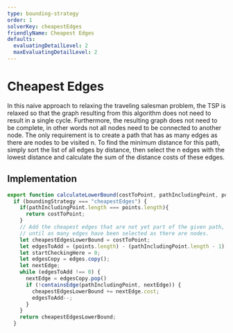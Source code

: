 ```yaml
---
type: bounding-strategy 
order: 1
solverKey: cheapestEdges 
friendlyName: Cheapest Edges 
defaults:
  evaluatingDetailLevel: 2 
  maxEvaluatingDetailLevel: 2 
---
```


# Cheapest Edges
In this naive approach to relaxing the traveling salesman problem, the TSP is relaxed so that the graph resulting from this algorithm does not need to result in a single cycle. Furthermore, the resulting graph does not need to be complete, in other words not all nodes need to be connected to another node. The only requirement is to create a path that has as many edges as there are nodes to be visited n. To find the minimum distance for this path, simply sort the list of all edges by distance, then select the n edges with the lowest distance and calculate the sum of the distance costs of these edges. 

## Implementation

```javascript
export function calculateLowerBound(costToPoint, pathIncludingPoint, points, boundingStrategy, edges) {
  if (boundingStrategy === "cheapestEdges") {
    if(pathIncludingPoint.length === points.length){
      return costToPoint;
    }
    // Add the cheapest edges that are not yet part of the given path, 
    // until as many edges have been selected as there are nodes. 
    let cheapestEdgesLowerBound = costToPoint;
    let edgesToAdd = (points.length) - (pathIncludingPoint.length - 1);
    let startCheckingHere = 0;
    let edgesCopy = edges.copy();
    let nextEdge;
    while (edgesToAdd !== 0) {
      nextEdge = edgesCopy.pop()
      if (!containsEdge(pathIncludingPoint, nextEdge)) {
        cheapestEdgesLowerBound += nextEdge.cost; 
        edgesToAdd--;
      }
    }
    return cheapestEdgesLowerBound;
  }
```
